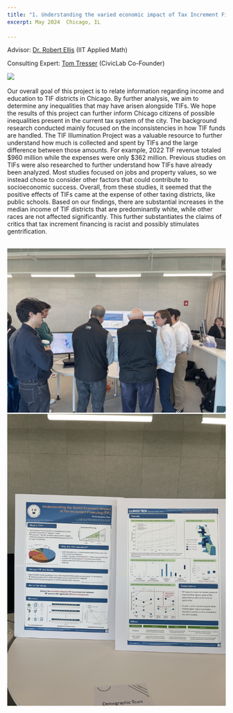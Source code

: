 ```yaml
---
title: "1. Understanding the varied economic impact of Tax Increment Financing (TIF)"
excerpt: May 2024  Chicago, IL

---
```

Advisor: [Dr. Robert Ellis](https://math.iit.edu/~rellis/) (IIT Applied Math)   

Consulting Expert: [Tom Tresser](https://www.tresser.com) (CivicLab Co-Founder)  

[<img src="https://img.shields.io/badge/GitHub-181717?style=flat-square&logo=GitHub&logoColor=white"/>](https://github.com/namdarine/TIF_Chicago_Project)  
  
Our overall goal of this project is to relate information regarding income and education to TIF districts in Chicago. By further analysis, we aim to determine any inequalities that may have arisen alongside TIFs. We hope the results of this project can further inform Chicago citizens of possible inequalities present in the current tax system of the city. The background research conducted mainly focused on the inconsistencies in how TIF funds are handled. The TIF Illumination Project was a valuable resource to further understand how much is collected and spent by TIFs and the large difference between those amounts. For example, 2022 TIF revenue totaled $960 million while the expenses were only $362 million. Previous studies on TIFs were also researched to further understand how TIFs have already been analyzed. Most studies focused on jobs and property values, so we instead chose to consider other factors that could contribute to socioeconomic success. Overall, from these studies, it seemed that the positive effects of TIFs came at the expense of other taxing districts, like public schools. Based on our findings, there are substantial increases in the median income of TIF districts that are predominantly white, while other races are not affected significantly. This further substantiates the claims of critics that tax increment financing is racist and possibly stimulates gentrification.

<br/><img src='/files/TIF_1.jpeg'>
<br/><img src='/files/TIF_2.jpeg'>
